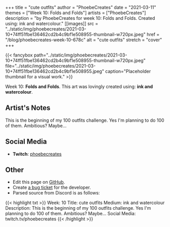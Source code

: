 +++
title =       "cute outfits"
author =      "PhoebeCreates"
date =        "2021-03-11"
themes =      ["Week 10: Folds and Folds"]
artists =     ["PhoebeCreates"]
description = "by PhoebeCreates for week 10: Folds and Folds. Created using: ink and watercolour."
[[images]]
              src = "../static/img/phoebecreates/2021-03-10+74ff51fbe136462cd2b4c9bf1e508955-thumbnail-w720px.jpeg"
              href = "/blog/phoebecreates-week-10-678c"
              alt = "cute outfits"
              stretch = "cover"
+++


{{< fancybox path="../static/img/phoebecreates/2021-03-10+74ff51fbe136462cd2b4c9bf1e508955-thumbnail-w720px.jpeg" file="../static/img/phoebecreates/2021-03-10+74ff51fbe136462cd2b4c9bf1e508955.jpeg" caption="Placeholder thumbnail for a visual work." >}}


Week 10: **Folds and Folds**. This art was lovingly created using: **ink and watercolour**.

## Artist's Notes

This is the beginning of my 100 outfits challenge. Yes I'm planning to do 100 of them. Ambitious? Maybe...

## Social Media

- **Twitch**: <a href='https://twitch.tv/phoebecreates' target='_blank'>phoebecreates</a>

## Other

- Edit this page on [GitHub](https://github.com/teaminkling/web-refresh/edit/main/content/blog/phoebecreates-week-10-678c.md).
- Create [a bug ticket](https://github.com/teaminkling/web-refresh/issues/new?assignees=&labels=bug&template=problem-report.md&title=) for the developer.
- Parsed source from Discord is as follows:

{{< highlight txt >}}
Week: 10 
Title: cute outfits 
Medium: ink and watercolour 
Description: This is the beginning of my 100 outfits challenge. Yes I'm planning to do 100 of them. Ambitious? Maybe... 
Social Media: twitch.tv/phoebecreates
{{< /highlight >}}